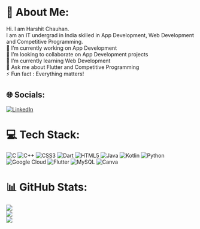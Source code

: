 # 💫 About Me:
Hi. I am Harshit Chauhan.<br>I am an IT undergrad in India skilled in App Development, Web Development and Competitive Programming.<br>🔭 I’m currently working on App Development<br>👯 I’m looking to collaborate on App Development projects<br>🌱 I’m currently learning Web Development<br>💬 Ask me about Flutter and Competitive Programming <br>⚡ Fun fact : Everything matters!


## 🌐 Socials:
[![LinkedIn](https://img.shields.io/badge/LinkedIn-%230077B5.svg?logo=linkedin&logoColor=white)](https://linkedin.com/in/harshit-chauhan-802197231) 

# 💻 Tech Stack:
![C](https://img.shields.io/badge/c-%2300599C.svg?style=plastic&logo=c&logoColor=white) ![C++](https://img.shields.io/badge/c++-%2300599C.svg?style=plastic&logo=c%2B%2B&logoColor=white) ![CSS3](https://img.shields.io/badge/css3-%231572B6.svg?style=plastic&logo=css3&logoColor=white) ![Dart](https://img.shields.io/badge/dart-%230175C2.svg?style=plastic&logo=dart&logoColor=white) ![HTML5](https://img.shields.io/badge/html5-%23E34F26.svg?style=plastic&logo=html5&logoColor=white) ![Java](https://img.shields.io/badge/java-%23ED8B00.svg?style=plastic&logo=java&logoColor=white) ![Kotlin](https://img.shields.io/badge/kotlin-%230095D5.svg?style=plastic&logo=kotlin&logoColor=white) ![Python](https://img.shields.io/badge/python-3670A0?style=plastic&logo=python&logoColor=ffdd54) ![Google Cloud](https://img.shields.io/badge/Google%20Cloud-%234285F4.svg?style=plastic&logo=google-cloud&logoColor=white) ![Flutter](https://img.shields.io/badge/Flutter-%2302569B.svg?style=plastic&logo=Flutter&logoColor=white)  ![MySQL](https://img.shields.io/badge/mysql-%2300f.svg?style=plastic&logo=mysql&logoColor=white) ![Canva](https://img.shields.io/badge/Canva-%2300C4CC.svg?style=plastic&logo=Canva&logoColor=white)
# 📊 GitHub Stats:
![](https://github-readme-stats.vercel.app/api?username=harshitchauhan3&theme=city_light&hide_border=false&include_all_commits=false&count_private=false)<br/>
![](https://github-readme-streak-stats.herokuapp.com/?user=harshitchauhan3&theme=city_light&hide_border=false)<br/>
![](https://github-readme-stats.vercel.app/api/top-langs/?username=harshitchauhan3&theme=city_light&hide_border=false&include_all_commits=false&count_private=false&layout=compact)

<!-- Created with the help of GPRM ( https://gprm.itsvg.in ) -->
